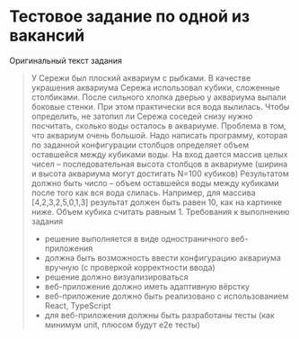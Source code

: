 # Тестовое задание по одной из вакансий

Оригинальный текст задания

> У Сережи был плоский аквариум с рыбками. В качестве украшения аквариума Сережа использовал кубики, сложенные столбиками. После сильного хлопка дверью у аквариума выпали боковые стенки. При этом практически вся вода вылилась. Чтобы определить, не затопил ли Сережа соседей снизу нужно посчитать, сколько воды осталось в аквариуме. Проблема в том, что аквариум очень большой.
> Надо написать программу, которая по заданной конфигурации столбцов определяет объем оставшейся
между кубиками воды.
> На вход дается массив целых чисел – последовательная высота столбцов в аквариуме (ширина и высота аквариума могут достигать N=100 кубиков)
> Результатом должно быть число – объем оставшейся воды между кубиками после того как вся вода слилась.
> Например, для массива [4,2,3,2,5,0,1,3] результат должен быть равен 10, как на картинке ниже.
> Объем кубика считать равным 1.
> Требования к выполнению задания
> - решение выполняется в виде одностраничного веб-приложения
> - должна быть возможность ввести конфигурацию аквариума вручную (с проверкой корректности ввода)
> - решение должно визуализироваться
> - веб-приложение должно иметь адаптивную вёрстку
> - веб-приложение должно быть реализовано с использованием React, TypeScript
> - для веб-приложения должны быть разработаны тесты (как минимум unit, плюсом будут e2e тесты)